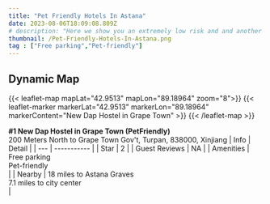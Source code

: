 ```yaml
---
title: "Pet Friendly Hotels In Astana"
date: 2023-08-06T18:09:08.809Z
# description: "Here we show you an extremely low risk and and another medium risk approach to earn passive income "
thumbnail: /Pet-Friendly-Hotels-In-Astana.png
tag : ["Free parking","Pet-friendly"]
---
```


## Dynamic Map
{{< leaflet-map  mapLat="42.9513" mapLon="89.18964" zoom="8">}}
    {{< leaflet-marker markerLat="42.9513" markerLon="89.18964" markerContent="New Dap Hostel in Grape Town" >}}
{{< /leaflet-map >}}


**#1 New Dap Hostel in Grape Town (PetFriendly)**<br>200 Meters North to Grape Town Gov't, Turpan, 838000, Xinjiang
| Info | Detail |
| --- | ----------- |
| Star | 2 |
| Guest Reviews | NA |
| Amenities | Free parking<br>Pet-friendly<br> |
| Nearby | 18 miles to Astana Graves<br>7.1 miles to city center<br> |

